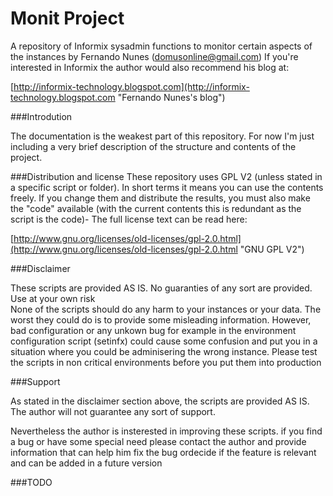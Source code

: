 # Monit Project

A repository of Informix sysadmin functions to monitor certain aspects of the instances by Fernando Nunes (domusonline@gmail.com)
If you're interested in Informix the author would also recommend his blog at:

[http://informix-technology.blogspot.com](http://informix-technology.blogspot.com "Fernando Nunes's blog")

###Introdution

The documentation is the weakest part of this repository. For now I'm just including a very brief description of the structure and contents of the project.

###Distribution and license
These repository uses GPL V2 (unless stated in a specific script or folder). In short terms it means you can use the contents freely. If you change them and distribute the results, you must also make the "code" available (with the current contents this is redundant as the script is the code)- The full license text can be read here:

[http://www.gnu.org/licenses/old-licenses/gpl-2.0.html](http://www.gnu.org/licenses/old-licenses/gpl-2.0.html "GNU GPL V2")

###Disclaimer

These scripts are provided AS IS. No guaranties of any sort are provided. Use at your own risk<br/>
None of the scripts should do any harm to your instances or your data. The worst they could do is to provide some misleading information.
However, bad configuration or any unkown bug for example in the environment configuration script (setinfx) could cause some confusion and put you in a situation where you could be adminisering the wrong instance.
Please test the scripts in non critical environments before you put them into production

###Support

As stated in the disclaimer section above, the scripts are provided AS IS. The author will not guarantee any sort of support.

Nevertheless the author is insterested in improving these scripts. if you find a bug or have some special need please contact the author and provide information that can help him fix the bug ordecide if the feature is relevant and can be added in a future version

###TODO

